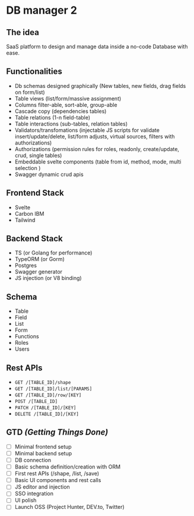 # DB manager 2

## The idea 
SaaS platform to design and manage data inside a no-code Database with ease.

## Functionalities
- Db schemas designed graphically (New tables, new fields, drag fields on form/list)
- Table views (list/form/massive assignment)
- Columns filter-able, sort-able, group-able
- Cascade copy (dependencies tables)
- Table relations (1-n field-table)
- Table interactions (sub-tables, relation tables)
- Validators/transfomations (injectable JS scripts for validate insert/update/delete, list/form adjusts, virtual sources, filters with authorizations)
- Authorizations (permission rules for roles, readonly, create/update, crud, single tables)
- Embeddable svelte components (table from id, method, mode, multi selection )
- Swagger dynamic crud apis

## Frontend Stack
- Svelte
- Carbon IBM
- Tailwind

## Backend Stack
- TS (or Golang for performance)
- TypeORM (or Gorm)
- Postgres
- Swagger generator
- JS injection (or V8 binding) 

## Schema
- Table
- Field
- List
- Form
- Functions
- Roles
- Users

## Rest APIs
-  `GET /[TABLE_ID]/shape`
-  `GET /[TABLE_ID]/list/[PARAMS]` 
-  `GET /[TABLE_ID]/row/[KEY]` 
-  `POST /[TABLE_ID]`
-  `PATCH /[TABLE_ID]/[KEY]`
-  `DELETE /[TABLE_ID]/[KEY]` 

## GTD _(Getting Things Done)_
- [ ] Minimal frontend setup
- [ ] Minimal backend setup
- [ ] DB connection
- [ ] Basic schema definition/creation with ORM
- [ ] First rest APIs (/shape, /list, /save)
- [ ] Basic UI components and rest calls
- [ ] JS editor and injection
- [ ] SSO integration
- [ ] UI polish
- [ ] Launch OSS (Project Hunter, DEV.to, Twitter)
